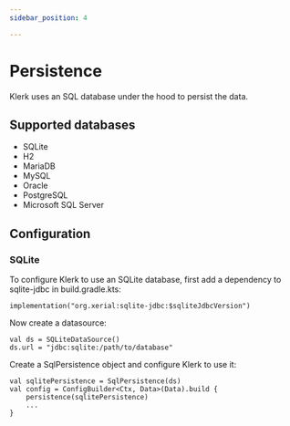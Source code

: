 ```yaml
---
sidebar_position: 4

---
```

# Persistence

Klerk uses an SQL database under the hood to persist the data.

## Supported databases

* SQLite
* H2
* MariaDB
* MySQL
* Oracle
* PostgreSQL
* Microsoft SQL Server


## Configuration

### SQLite
To configure Klerk to use an SQLite database, first add a dependency to sqlite-jdbc in build.gradle.kts:
```
implementation("org.xerial:sqlite-jdbc:$sqliteJdbcVersion")
```

Now create a datasource:
```
val ds = SQLiteDataSource()
ds.url = "jdbc:sqlite:/path/to/database"
```

Create a SqlPersistence object and configure Klerk to use it:
```
val sqlitePersistence = SqlPersistence(ds)
val config = ConfigBuilder<Ctx, Data>(Data).build {
    persistence(sqlitePersistence)
    ...
}
```

